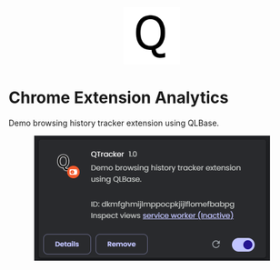 <p align="center">
    <img src="src/icons/icon128.png" width="100" />
</p>
<p align="center"><h1>Chrome Extension Analytics</h1></p>

Demo browsing history tracker extension using QLBase.

<p align="center">
    <img src="screenshot/qtracker_screenshot.png" />
</p>
